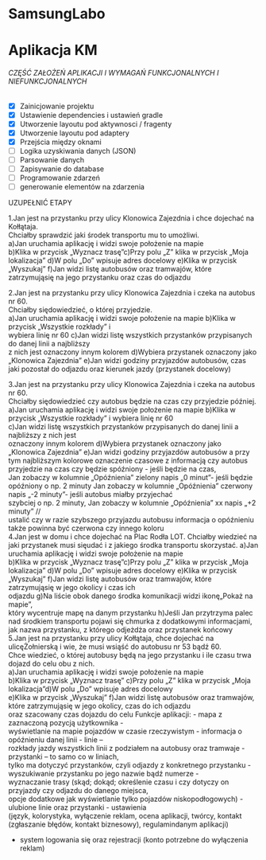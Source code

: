 # SamsungLabo
# Aplikacja KM

###### CZĘŚĆ ZAŁOŻEŃ APLIKACJI I WYMAGAŃ FUNKCJONALNYCH I NIEFUNKCJONALNYCH


- [x] Zainicjowanie projektu
- [x] Ustawienie dependencies i ustawień gradle
- [x] Utworzenie layoutu pod aktywnosci / fragenty
- [x] Utworzenie layoutu pod adaptery
- [x] Przejścia między oknami
- [ ] Logika uzyskiwania danych (JSON)
- [ ] Parsowanie danych
- [ ] Zapisywanie do database
- [ ] Programowanie zdarzeń
- [ ] generowanie elementów na zdarzenia

UZUPEŁNIĆ ETAPY

1.Jan  jest  na  przystanku  przy  ulicy  Klonowica  Zajezdnia  i  chce  dojechać  na  Kołłątaja.  
Chciałby  sprawdzić  jaki  środek  transportu  mu  to  umożliwi.   
 a)Jan  uruchamia  aplikację  i  widzi  swoje  położenie  na  mapie  
 b)Klika  w  przycisk  „Wyznacz  trasę”c)Przy  polu  „Z”  klika  w  przycisk  „Moja  lokalizacja”
 d)W  polu  „Do”  wpisuje  adres  docelowy  e)Klika  w  przycisk  „Wyszukaj”
 f)Jan  widzi  listę  autobusów  oraz  tramwajów,  które  zatrzymująsię  na  jego  przystanku  oraz  czas  do  odjazdu  
 
 2.Jan  jest  na  przystanku  przy  ulicy  Klonowica  Zajezdnia  i  czeka  na  autobus  nr  60.  
 Chciałby  siędowiedzieć,  o  której  przyjedzie.  
 a)Jan  uruchamia  aplikację  i  widzi  swoje  położenie  na  mapie  b)Klika  w  przycisk  „Wszystkie  rozkłady”  i  
 wybiera  linię  nr  60  c)Jan  widzi  listę  wszystkich  przystanków  przypisanych  do  danej  linii  a  najbliższy  
 z  nich  jest  oznaczony  innym  kolorem  d)Wybiera  przystanek  oznaczony  jako  „Klonowica  Zajezdnia”
 e)Jan  widzi  godziny  przyjazdów  autobusów,  czas  jaki  pozostał  do  odjazdu  oraz  kierunek  jazdy  (przystanek  docelowy)  
 
 3.Jan  jest  na  przystanku  przy  ulicy  Klonowica  Zajezdnia  i  czeka  na  autobus  nr  60.  
 Chciałby  siędowiedzieć  czy  autobus  będzie  na  czas  czy  przyjedzie  później.  
 a)Jan  uruchamia  aplikację  i  widzi  swoje  położenie  na  mapie  b)Klika  w  przycisk  „Wszystkie  rozkłady” 
 i  wybiera  linię  nr  60  
 c)Jan  widzi  listę  wszystkich  przystanków  przypisanych  do  danej  linii  a  najbliższy  z  nich  jest  
 oznaczony  innym  kolorem  d)Wybiera  przystanek  oznaczony  jako  „Klonowica  Zajezdnia”
 e)Jan  widzi  godziny  przyjazdów  autobusów  a  przy  tym  najbliższym  kolorowe  oznaczenie  czasowe 
 z  informacją  czy  autobus  przyjedzie  na  czas  czy  będzie  spóźniony  -  jeśli  będzie  na  czas,  
 Jan  zobaczy  w  kolumnie  „Opóźnienia”  zielony  napis  „0  minut”-  jeśli  będzie  opóźniony  o  np.  2  minuty
 Jan  zobaczy  w  kolumnie  „Opóźnienia”  czerwony  napis  „-2  minuty”-  jeśli  autobus  miałby  przyjechać  
 szybciej  o  np.  2  minuty,  Jan  zobaczy  w  kolumnie  „Opóźnienia”  xx  napis  „+2  minuty”
 //  
ustalić  czy  w  razie  szybszego  przyjazdu  autobusu  informacja  o  opóźnieniu  także  powinna  być  czerwona  czy  innego  koloru  
4.Jan  jest  w  domu  i  chce  dojechać  na  Plac  Rodła  LOT. 
 Chciałby  wiedzieć  na  jaki  przystanek  musi  sięudać  i  z  jakiego  środka  transportu  skorzystać. 
 a)Jan  uruchamia  aplikację  i  widzi  swoje  położenie  na  mapie  
 b)Klika  w  przycisk  „Wyznacz  trasę”c)Przy  polu  „Z”  klika  w  przycisk  „Moja  lokalizacja”
 d)W  polu  „Do”  wpisuje  adres  docelowy  e)Klika  w  przycisk  „Wyszukaj”
f)Jan  widzi  listę  autobusów  oraz  tramwajów,  które  zatrzymująsię  w  jego  okolicy  i  czas  ich  
odjazdu  g)Na  liście  obok  danego  środka  komunikacji  widzi  ikonę„Pokaż  na  mapie”,  
który  wycentruje  mapę  na  danym  przystanku  h)Jeśli  Jan  przytrzyma  palec  nad   środkiem  transportu  pojawi 
 się  chmurka  z  dodatkowymi  informacjami,  jak  nazwa  przystanku,  z  którego  odjeżdża  oraz  przystanek  końcowy  
 5.Jan  jest  na  przystanku  przy  ulicy  Kołłątaja,  chce  dojechać  na  ulicęŻołnierską  i  wie,  że  musi  wsiąść  do  autobusu  nr  53  bądź  60.  
 Chce  wiedzieć,  o  której  autobusy  będą  na  jego  przystanku  i  ile  czasu  trwa  dojazd  do  celu  obu  z  nich.  
 a)Jan  uruchamia  aplikację  i  widzi  swoje  położenie  na  mapie  
 b)Klika  w  przycisk  „Wyznacz  trasę”
 c)Przy  polu  „Z”  klika  w  przycisk  „Moja  lokalizacja”d)W  polu  „Do”  wpisuje  adres  docelowy  
 e)Klika  w  przycisk  „Wyszukaj”
 f)Jan  widzi  listę  autobusów  oraz  tramwajów,  które  zatrzymująsię  w  jego  okolicy,  czas  do  ich  odjazdu  
 oraz  szacowany  czas  dojazdu  do  celu  Funkcje  aplikacji:  -  mapa  z  zaznaczoną  pozycją  użytkownika  -  
 wyświetlanie  na  mapie  pojazdów  w  czasie  rzeczywistym  -  informacja  o  opóźnieniu  danej  linii  -  linie  –  
 rozkłady  jazdy  wszystkich  linii  z  podziałem  na  autobusy  oraz  tramwaje  -  przystanki  –  to  samo  co  w  liniach,  
 tylko  ma  dotyczyć  przystanków,  czyli  odjazdy  z  konkretnego  przystanku  -  wyszukiwanie  przystanku  po  jego  nazwie  bądź  numerze  -  
 wyznaczanie  trasy  (skąd;  dokąd;  określenie  czasu  i  czy  dotyczy  on  przyjazdy  czy  odjazdu  do  danego  miejsca,  
 opcje  dodatkowe  jak  wyświetlanie  tylko  pojazdów  niskopodłogowych)  -  ulubione  linie  oraz  przystanki  -  ustawienia  
 (język,  kolorystyka,  wyłączenie  reklam,  ocena  aplikacji,  twórcy,  kontakt  (zgłaszanie  błędów,  kontakt  biznesowy),  regulamindanym   aplikacji) 
 -  system  logowania  się  oraz  rejestracji  (konto  potrzebne  do  wyłączenia  reklam)  
